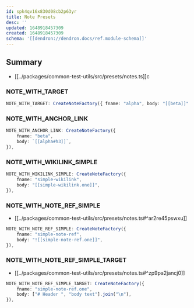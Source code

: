 ```yaml
---
id: spk4qv16x830d08cb2p63yr
title: Note Presets
desc: ''
updated: 1648918457309
created: 1648918457309
schema: '[[dendron://dendron.docs/ref.module-schema]]'
---
```


## Summary

- [[../packages/common-test-utils/src/presets/notes.ts]]c

### NOTE_WITH_TARGET

```ts
NOTE_WITH_TARGET: CreateNoteFactory({ fname: "alpha", body: "[[beta]]" }),
```

### NOTE_WITH_ANCHOR_LINK

```ts
NOTE_WITH_ANCHOR_LINK: CreateNoteFactory({
	fname: "beta",
	body: `[[alpha#h3]]`,
}),
```

### NOTE_WITH_WIKILINK_SIMPLE

```ts
NOTE_WITH_WIKILINK_SIMPLE: CreateNoteFactory({
	fname: "simple-wikilink",
	body: "[[simple-wikilink.one]]",
}),
```

### NOTE_WITH_NOTE_REF_SIMPLE

- [[../packages/common-test-utils/src/presets/notes.ts#^ar2re45pswxu]]

```ts
NOTE_WITH_NOTE_REF_SIMPLE: CreateNoteFactory({
	fname: "simple-note-ref",
	body: "![[simple-note-ref.one]]",
}),
```

### NOTE_WITH_NOTE_REF_SIMPLE_TARGET

- [[../packages/common-test-utils/src/presets/notes.ts#^zp9pa2jancj0]]

```ts
NOTE_WITH_NOTE_REF_SIMPLE_TARGET: CreateNoteFactory({
	fname: "simple-note-ref.one",
	body: ["# Header ", "body text"].join("\n"),
}),
```
